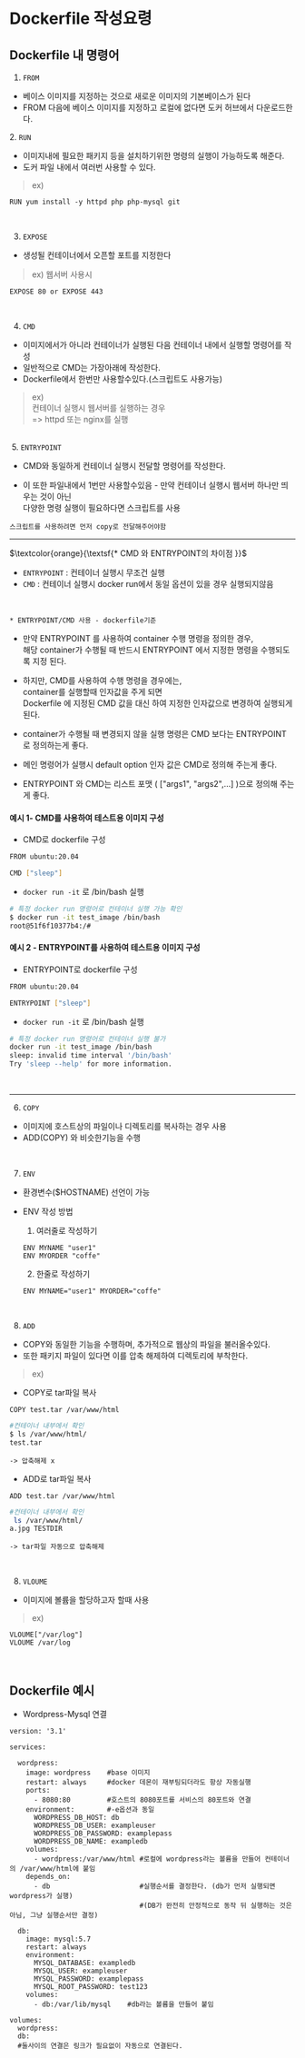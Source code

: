 # Dockerfile 작성요령

## Dockerfile 내 명령어 
1. `FROM`
  - 베이스 이미지를 지정하는 것으로 새로운 이미지의 기본베이스가 된다
  - FROM 다음에 베이스 이미지를 지정하고 로컬에 없다면 도커 허브에서 다운로드한다.

​2. `RUN`
  - 이미지내에 필요한 패키지 등을 설치하기위한 명령의 실행이 가능하도록 해준다.
  - 도커 파일 내에서 여러번 사용할 수 있다.

>ex)
```docker
RUN yum install -y httpd php php-mysql git 
```
​

3. `EXPOSE` 
  - 생성될 컨테이너에서 오픈할 포트를 지정한다

>ex) 웹서버 사용시 
```docker
EXPOSE 80 or EXPOSE 443
```
​

4. `CMD` 
  - 이미지에서가 아니라 컨테이너가 실행된 다음 컨테이너 내에서 실행할 명령어를 작성
  - 일반적으로 CMD는 가장아래에 작성한다.
  - Dockerfile에서 한번만 사용할수있다.(스크립트도 사용가능)

>ex) <br>
컨테이너 실행시 웹서버를 실행하는 경우 <br>
  => httpd 또는 nginx를 실행

<br>​
5. `ENTRYPOINT`
  - CMD와 동일하게 컨테이너 실행시 전달할 명령어를 작성한다.

  - 이 또한 파일내에서 1번만 사용할수있음 
  ​- 만약 컨테이너 실행시 웹서버 하나만 띄우는 것이 아닌 <br>
  다양한 명령 실행이 필요하다면 스크립트를 사용 <br> 

  `스크립트를 사용하려면 먼저 copy로 전달해주어야함`


---

$\textcolor{orange}{\textsf{* CMD 와 ENTRYPOINT의 차이점 }}$ 
  - `ENTRYPOINT` : 컨테이너 실행시 무조건 실행
  - `CMD` : 컨테이너 실행시 docker run에서 동일 옵션이 있을 경우 실행되지않음

<br>

`* ENTRYPOINT/CMD 사용 - dockerfile기준`

- 만약 ENTRYPOINT 를 사용하여 container 수행 명령을 정의한 경우,<br>
해당 container가 수행될 때 반드시 ENTRYPOINT 에서 지정한 명령을 수행되도록 지정 된다.

- 하지만, CMD를 사용하여 수행 명령을 경우에는,<br>
container를 실행할때 인자값을 주게 되면 <br>
 Dockerfile 에 지정된 CMD 값을 대신 하여 지정한 인자값으로 변경하여 실행되게 된다.

- container가 수행될 때 변경되지 않을 실행 명령은 CMD 보다는 ENTRYPOINT 로 정의하는게 좋다.

- 메인 명령어가 실행시 default option 인자 값은 CMD로 정의해 주는게 좋다.

- ENTRYPOINT 와 CMD는 리스트 포맷 ( ["args1", "args2",...] )으로 정의해 주는게 좋다.


#### 예시 1- CMD를 사용하여 테스트용 이미지 구성 
- CMD로 dockerfile 구성
```sh
FROM ubuntu:20.04

CMD ["sleep"]
```

- `docker run -it` 로 /bin/bash 실행 
```sh
# 특정 docker run 명령어로 컨테이너 실행 가능 확인
$ docker run -it test_image /bin/bash
root@51f6f10377b4:/#
```

#### 예시 2 - ENTRYPOINT를 사용하여 테스트용 이미지 구성 
- ENTRYPOINT로 dockerfile 구성
```sh
FROM ubuntu:20.04

ENTRYPOINT ["sleep"]
```

- `docker run -it` 로 /bin/bash 실행 
```sh
# 특정 docker run 명령어로 컨테이너 실행 불가
docker run -it test_image /bin/bash
sleep: invalid time interval '/bin/bash'
Try 'sleep --help' for more information.
```

  <br>

---


6. `COPY` 
  - 이미지에 호스트상의 파일이나 디렉토리를 복사하는 경우 사용
  - ADD(COPY) 와 비슷한기능을 수행 

<br>

7. `ENV`
  - 환경변수($HOSTNAME) 선언이 가능 
  - ENV 작성 방법

    1. 여러줄로 작성하기
    ```
    ENV MYNAME "user1"
    ENV MYORDER "coffe"
    ```
    2. 한줄로 작성하기 
    ```
    ENV MYNAME="user1" MYORDER="coffe"
    ```
​

8. `ADD` 
  - COPY와 동일한 기능을 수행하며, 추가적으로 웹상의 파일을 불러올수있다.
  - 또한 패키지 파일이 있다면 이를 압축 해제하여 디렉토리에 부착한다.

>ex) 
* COPY로 tar파일 복사
```docker
COPY test.tar /var/www/html
```
```bash
#컨테이너 내부에서 확인
$ ls /var/www/html/
test.tar
```
`-> 압축해제 x`

* ADD로 tar파일 복사
```docker
ADD test.tar /var/www/html 
```

```bash
#컨테이너 내부에서 확인
 ls /var/www/html/
a.jpg TESTDIR
```
​`-> tar파일 자동으로 압축해제`

<br>

8. `VLOUME`
  - 이미지에 볼륨을 할당하고자 할때 사용

>ex)
```docker
VLOUME["/var/log"]
VLOUME /var/log
```
​

## Dockerfile 예시
* Wordpress-Mysql 연결
```docker
version: '3.1'

services:

  wordpress:
    image: wordpress    #base 이미지
    restart: always     #docker 데몬이 재부팅되더라도 항상 자동실행
    ports:
      - 8080:80         #호스트의 8080포트를 서비스의 80포트와 연결
    environment:        #-e옵션과 동일
      WORDPRESS_DB_HOST: db
      WORDPRESS_DB_USER: exampleuser
      WORDPRESS_DB_PASSWORD: examplepass
      WORDPRESS_DB_NAME: exampledb
    volumes:
      - wordpress:/var/www/html #로컬에 wordpress라는 볼륨을 만들어 컨테이너의 /var/www/html에 붙임
    depends_on:
      - db                      #실행순서를 결정한다. (db가 먼저 실행되면 wordpress가 실행)
                                #(DB가 완전히 안정적으로 동작 뒤 실행하는 것은 아님, 그냥 실행순서만 결정)

  db:
    image: mysql:5.7        
    restart: always
    environment:
      MYSQL_DATABASE: exampledb
      MYSQL_USER: exampleuser
      MYSQL_PASSWORD: examplepass
      MYSQL_ROOT_PASSWORD: test123
    volumes:
      - db:/var/lib/mysql    #db라는 볼륨을 만들어 붙임

volumes:
  wordpress:
  db:
  #둘사이의 연결은 링크가 필요없이 자동으로 연결된다.
```